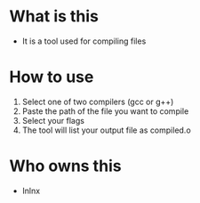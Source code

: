 # What is this
+ It is a tool used for compiling files

# How to use
1. Select one of two compilers (gcc or g++)
2. Paste the path of the file you want to compile
3. Select your flags
4. The tool will list your output file as compiled.o

# Who owns this
+ Inlnx